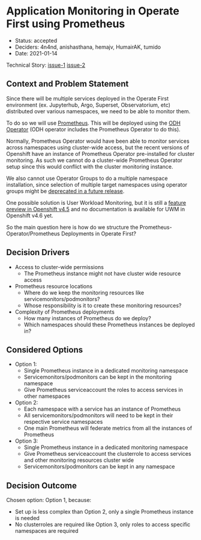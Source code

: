 # Application Monitoring in Operate First using Prometheus

* Status: accepted
* Deciders: 4n4nd, anishasthana, hemajv, HumairAK, tumido
* Date: 2021-01-14

Technical Story: [issue-1](https://github.com/operate-first/blueprint/issues/8)
                 [issue-2](https://github.com/operate-first/apps/issues/57)

## Context and Problem Statement

Since there will be multiple services deployed in the Operate First environment
(ex. Jupyterhub, Argo, Superset, Observatorium, etc) distributed over various
namespaces, we need to be able to monitor them.

To do so we will use [Prometheus](https://prometheus.io/).
This will be deployed using the [ODH Operator](https://opendatahub.io/) (ODH
operator includes the Prometheus Operator to do this).

Normally, Prometheus Operator would have been able to monitor services across
namespaces using cluster-wide access, but the recent versions of Openshift have
an instance of Prometheus Operator pre-installed for cluster monitoring. As such we
cannot do a cluster-wide Prometheus Operator setup since this would conflict
with the cluster monitoring instance.

We also cannot use Operator Groups to do a multiple namespace installation,
since selection of multiple target namespaces using operator groups might be
[deprecated in a future release](https://docs.openshift.com/container-platform/4.6/operators/understanding/olm/olm-understanding-operatorgroups.html#olm-operatorgroups-target-namespace_olm-understanding-operatorgroups).

One possible solution is User Workload Monitoring, but it is still a
[feature preview in Openshift v4.5](https://docs.openshift.com/container-platform/4.5/monitoring/monitoring-your-own-services.html#enabling-monitoring-of-your-own-services_monitoring-your-own-services)
and no documentation is available for UWM in Openshift v4.6 yet.

So the main question here is how do we structure the
Prometheus-Operator/Prometheus Deployments in Operate First?

## Decision Drivers <!-- optional -->

* Access to cluster-wide permissions
  * The Prometheus instance might not have cluster wide resource access
* Prometheus resource locations
  * Where do we keep the monitoring resources like servicemonitors/podmonitors?
  * Whose responsibility is it to create these monitoring resources?
* Complexity of Prometheus deployments
  * How many instances of Prometheus do we deploy?
  * Which namespaces should these Prometheus instances be deployed in?

## Considered Options

* Option 1:
  * Single Prometheus instance in a dedicated monitoring namespace
  * Servicemonitors/podmonitors can be kept in the monitoring namespace
  * Give Prometheus serviceaccount the roles to access services in other
    namespaces
* Option 2:
  * Each namespace with a service has an instance of Prometheus
  * All servicemonitors/podmonitors will need to be kept in their respective
    service namespaces
  * One main Prometheus will federate metrics from all the instances of Prometheus
* Option 3:
  * Single Prometheus instance in a dedicated monitoring namespace
  * Give Prometheus serviceaccount the clusterrole to access services and other
    monitoring resources cluster wide
  * Servicemonitors/podmonitors can be kept in any namespace


## Decision Outcome

Chosen option: Option 1, because:
  * Set up is less complex than Option 2, only a single Prometheus instance is
    needed
  * No clusterroles are required like Option 3, only roles to access specific
    namespaces are required

